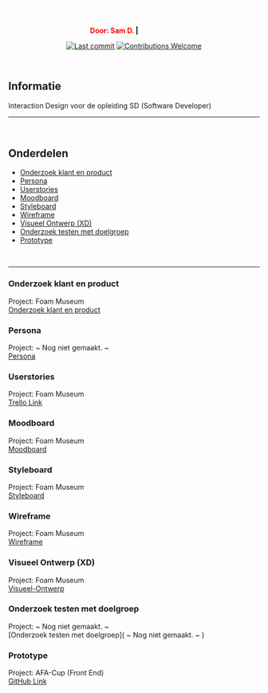 </br>

<h2 style="color: white;"align="center">Keuzedeel Interaction Design</h2>

<p style="color: red;font-weight: bold" align="center" > Door: Sam D. <span style="color: black;">| </span><span style="color: white;"> Klas: SD2A </span></p>

<p align="center">
    <a href="#"><img src="https://img.shields.io/github/last-commit/unfinishedd/keuzedeel-interaction-design" alt="Last commit"></a>
    <a href="https://github.com/unfinishedd/keuzedeel-interaction-design/issues"><img src="https://img.shields.io/badge/contributions-welcome-ff69b4.svg" alt="Contributions Welcome"></a>
</p>

</br>


## Informatie

Interaction Design voor de opleiding SD (Software Developer)  


---

</br>

## Onderdelen


- [Onderzoek klant en product](#onderzoek-klant-en-product)
- [Persona](#persona)
- [Userstories](#userstories)
- [Moodboard](#moodboard)
- [Styleboard](#styleboard)
- [Wireframe](#wireframe)
- [Visueel Ontwerp (XD)](#visueel-ontwerp-(XD))
- [Onderzoek testen met doelgroep](#onderzoek-testen-met-doelgroep)
- [Prototype](#prototype)


</br>

---



### Onderzoek klant en product

Project: Foam Museum </br>
[Onderzoek klant en product](https://github.com/unfinishedd/keuzedeel-interaction-design/tree/main/onderzoek-klant-en-product)


### Persona

Project: ~ Nog niet gemaakt. ~ </br>
[Persona](https://github.com/unfinishedd/keuzedeel-interaction-design/tree/main/persona)


### Userstories

Project: Foam Museum </br>
[Trello Link](https://trello.com/b/fozAhvke/foam-e-commerce)


### Moodboard

Project: Foam Museum </br>
[Moodboard](https://github.com/unfinishedd/keuzedeel-interaction-design/tree/main/moodboards)


### Styleboard

Project: Foam Museum </br>
[Styleboard](https://github.com/unfinishedd/keuzedeel-interaction-design/tree/main/styleboards)


### Wireframe

Project: Foam Museum </br>
[Wireframe](https://github.com/unfinishedd/keuzedeel-interaction-design/tree/main/wireframes)


### Visueel Ontwerp (XD)

Project: Foam Museum </br>
[Visueel-Ontwerp](https://xd.adobe.com/view/24b99b91-aec0-45a9-ae6a-a0eaa2ecd0bf-71ea)


### Onderzoek testen met doelgroep

Project: ~ Nog niet gemaakt. ~ </br>
[Onderzoek testen met doelgroep]( ~ Nog niet gemaakt. ~ )


### Prototype

Project: AFA-Cup (Front End) </br>
[GitHub Link](https://github.com/unfinishedd/afa-cup-front-end)

